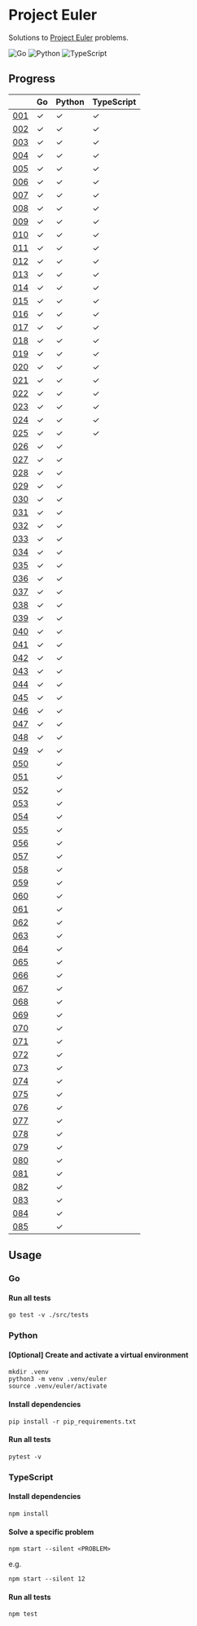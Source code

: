 # Project Euler

Solutions to [Project Euler](https://projecteuler.net) problems.

![Go](https://github.com/sunilbpandey/project-euler/actions/workflows/go.yml/badge.svg)
![Python](https://github.com/sunilbpandey/project-euler/actions/workflows/python.yml/badge.svg)
![TypeScript](https://github.com/sunilbpandey/project-euler/actions/workflows/typescript.yml/badge.svg)

## Progress

|                | Go | Python | TypeScript |
| -------------- | -- | ------ | ---------- |
| [001](src/001) | ✓  | ✓      | ✓          |
| [002](src/002) | ✓  | ✓      | ✓          |
| [003](src/003) | ✓  | ✓      | ✓          |
| [004](src/004) | ✓  | ✓      | ✓          |
| [005](src/005) | ✓  | ✓      | ✓          |
| [006](src/006) | ✓  | ✓      | ✓          |
| [007](src/007) | ✓  | ✓      | ✓          |
| [008](src/008) | ✓  | ✓      | ✓          |
| [009](src/009) | ✓  | ✓      | ✓          |
| [010](src/010) | ✓  | ✓      | ✓          |
| [011](src/011) | ✓  | ✓      | ✓          |
| [012](src/012) | ✓  | ✓      | ✓          |
| [013](src/013) | ✓  | ✓      | ✓          |
| [014](src/014) | ✓  | ✓      | ✓          |
| [015](src/015) | ✓  | ✓      | ✓          |
| [016](src/016) | ✓  | ✓      | ✓          |
| [017](src/017) | ✓  | ✓      | ✓          |
| [018](src/018) | ✓  | ✓      | ✓          |
| [019](src/019) | ✓  | ✓      | ✓          |
| [020](src/020) | ✓  | ✓      | ✓          |
| [021](src/021) | ✓  | ✓      | ✓          |
| [022](src/022) | ✓  | ✓      | ✓          |
| [023](src/023) | ✓  | ✓      | ✓          |
| [024](src/024) | ✓  | ✓      | ✓          |
| [025](src/025) | ✓  | ✓      | ✓          |
| [026](src/026) | ✓  | ✓      |            |
| [027](src/027) | ✓  | ✓      |            |
| [028](src/028) | ✓  | ✓      |            |
| [029](src/029) | ✓  | ✓      |            |
| [030](src/030) | ✓  | ✓      |            |
| [031](src/031) | ✓  | ✓      |            |
| [032](src/032) | ✓  | ✓      |            |
| [033](src/033) | ✓  | ✓      |            |
| [034](src/034) | ✓  | ✓      |            |
| [035](src/035) | ✓  | ✓      |            |
| [036](src/036) | ✓  | ✓      |            |
| [037](src/037) | ✓  | ✓      |            |
| [038](src/038) | ✓  | ✓      |            |
| [039](src/039) | ✓  | ✓      |            |
| [040](src/040) | ✓  | ✓      |            |
| [041](src/041) | ✓  | ✓      |            |
| [042](src/042) | ✓  | ✓      |            |
| [043](src/043) | ✓  | ✓      |            |
| [044](src/044) | ✓  | ✓      |            |
| [045](src/045) | ✓  | ✓      |            |
| [046](src/046) | ✓  | ✓      |            |
| [047](src/047) | ✓  | ✓      |            |
| [048](src/048) | ✓  | ✓      |            |
| [049](src/049) | ✓  | ✓      |            |
| [050](src/050) |    | ✓      |            |
| [051](src/051) |    | ✓      |            |
| [052](src/052) |    | ✓      |            |
| [053](src/053) |    | ✓      |            |
| [054](src/054) |    | ✓      |            |
| [055](src/055) |    | ✓      |            |
| [056](src/056) |    | ✓      |            |
| [057](src/057) |    | ✓      |            |
| [058](src/058) |    | ✓      |            |
| [059](src/059) |    | ✓      |            |
| [060](src/060) |    | ✓      |            |
| [061](src/061) |    | ✓      |            |
| [062](src/062) |    | ✓      |            |
| [063](src/063) |    | ✓      |            |
| [064](src/064) |    | ✓      |            |
| [065](src/065) |    | ✓      |            |
| [066](src/066) |    | ✓      |            |
| [067](src/067) |    | ✓      |            |
| [068](src/068) |    | ✓      |            |
| [069](src/069) |    | ✓      |            |
| [070](src/070) |    | ✓      |            |
| [071](src/071) |    | ✓      |            |
| [072](src/072) |    | ✓      |            |
| [073](src/073) |    | ✓      |            |
| [074](src/074) |    | ✓      |            |
| [075](src/075) |    | ✓      |            |
| [076](src/076) |    | ✓      |            |
| [077](src/077) |    | ✓      |            |
| [078](src/078) |    | ✓      |            |
| [079](src/079) |    | ✓      |            |
| [080](src/080) |    | ✓      |            |
| [081](src/081) |    | ✓      |            |
| [082](src/082) |    | ✓      |            |
| [083](src/083) |    | ✓      |            |
| [084](src/084) |    | ✓      |            |
| [085](src/085) |    | ✓      |            |

## Usage

### Go

#### Run all tests

```
go test -v ./src/tests
```

### Python

#### [Optional] Create and activate a virtual environment

```
mkdir .venv
python3 -m venv .venv/euler
source .venv/euler/activate
```

#### Install dependencies

```
pip install -r pip_requirements.txt
```

#### Run all tests

```
pytest -v
```

### TypeScript

#### Install dependencies

```
npm install
```

#### Solve a specific problem

```
npm start --silent <PROBLEM>
```

e.g.

```
npm start --silent 12
```

#### Run all tests

```
npm test
```
